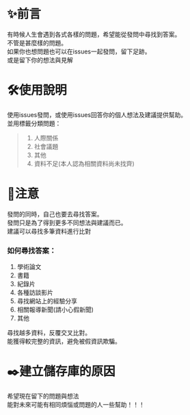 # ✨前言
有時候人生會遇到各式各樣的問題，希望能從發問中尋找到答案。<br>
不管是甚麼樣的問題。<br>
如果你也想問題也可以在issues一起發問，留下足跡。<br>
或是留下你的想法與見解

# 🛠️使用說明
使用issues發問，或使用issues回答你的個人想法及建議提供幫助。<br>
並用標籤分類問題：
> 1. 人際關係
> 2. 社會議題
> 3. 其他
> 4. 資料不足(本人認為相關資料尚未找齊)

# 🔎注意
發問的同時，自己也要去尋找答案。<br>
發問只是為了得到更多不同想法與建議而已。<br>
建議可以尋找多筆資料進行比對

### 如何尋找答案：
1. 學術論文 
2. 書籍 
3. 紀錄片
4. 各種訪談影片
5. 尋找網站上的經驗分享
6. 相關報導新聞(請小心假新聞)
7. 其他

尋找越多資料，反覆交叉比對。<br>
能獲得較完整的資訊，避免被假資訊欺騙。<br>

# ✒️建立儲存庫的原因
希望現在留下的問題與想法<br>
能對未來可能有相同煩惱或問題的人一些幫助！！！
